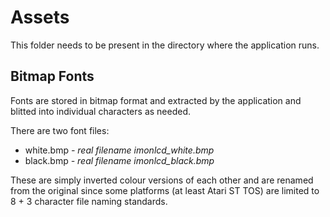 # Assets #

This folder needs to be present in the directory where the application runs. 

## Bitmap Fonts ##

Fonts are stored in bitmap format and extracted by the application and blitted into individual characters as needed.

There are two font files:

 * white.bmp *- real filename imonlcd_white.bmp*
 * black.bmp *- real filename imonlcd_black.bmp*

These are simply inverted colour versions of each other and are renamed from the original since some platforms (at least Atari ST TOS) are limited to 8 + 3 character file naming standards.
